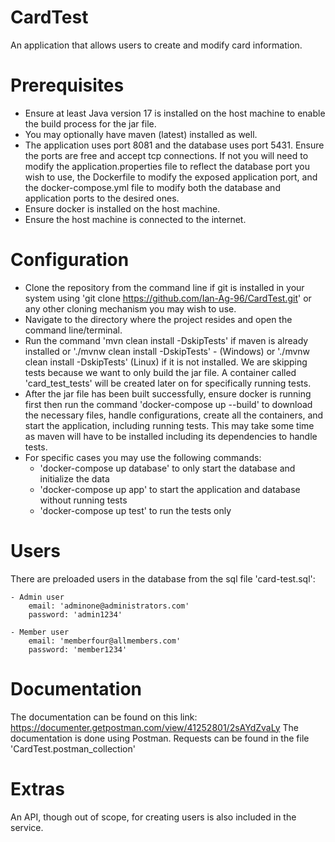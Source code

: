 # CardTest
An application that allows users to create and modify card information.


# Prerequisites
- Ensure at least Java version 17 is installed on the host machine to enable the build process for the jar file.
- You may optionally have maven (latest) installed as well.
- The application uses port 8081 and the database uses port 5431. Ensure the ports are free and accept tcp connections. If not you will need to modify the application.properties file to reflect the database port you wish to use, the Dockerfile to modify the exposed application port, and the docker-compose.yml file to modify both the database and application ports to the desired ones.
- Ensure docker is installed on the host machine.
- Ensure the host machine is connected to the internet.


# Configuration
- Clone the repository from the command line if git is installed in your system using 'git clone https://github.com/Ian-Ag-96/CardTest.git' or any other cloning mechanism you may wish to use.
- Navigate to the directory where the project resides and open the command line/terminal.
- Run the command 'mvn clean install -DskipTests' if maven is already installed or './mvnw clean install -DskipTests' - (Windows) or './mvnw clean install -DskipTests' (Linux) if it is not installed. We are skipping tests because we want to only build the jar file. A container called 'card_test_tests' will be created later on for specifically running tests.
- After the jar file has been built successfully, ensure docker is running first then run the command 'docker-compose up --build' to download the necessary files, handle configurations, create all the containers, and start the application, including running tests. This may take some time as maven will have to be installed including its dependencies to handle tests.
- For specific cases you may use the following commands:
	- 'docker-compose up database' to only start the database and initialize the data
	- 'docker-compose up app' to start the application and database without running tests
	- 'docker-compose up test' to run the tests only

# Users
There are preloaded users in the database from the sql file 'card-test.sql':

	- Admin user
		email: 'adminone@administrators.com'
		password: 'admin1234'

	- Member user
		email: 'memberfour@allmembers.com'
		password: 'member1234'

# Documentation
The documentation can be found on this link: https://documenter.getpostman.com/view/41252801/2sAYdZvaLy
The documentation is done using Postman.
Requests can be found in the file 'CardTest.postman_collection'


# Extras
An API, though out of scope, for creating users is also included in the service.
